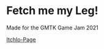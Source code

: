 # Fetch me my Leg!
Made for the GMTK Game Jam 2021

[ItchIo-Page](https://fischpriester.itch.io/fetch-me-my-leg)
